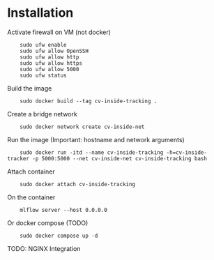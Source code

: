 # Installation

Activate firewall on VM (not docker)

        sudo ufw enable
        sudo ufw allow OpenSSH
        sudo ufw allow http
        sudo ufw allow https
        sudo ufw allow 5000
        sudo ufw status

Build the image

        sudo docker build --tag cv-inside-tracking .

Create a bridge network

        sudo docker network create cv-inside-net

Run the image (Important: hostname and network arguments)

        sudo docker run -itd --name cv-inside-tracking -h=cv-inside-tracker -p 5000:5000 --net cv-inside-net cv-inside-tracking bash

Attach container

        sudo docker attach cv-inside-tracking

On the container

        mlflow server --host 0.0.0.0 

Or docker compose (TODO)

        sudo docker compose up -d

TODO: NGINX Integration